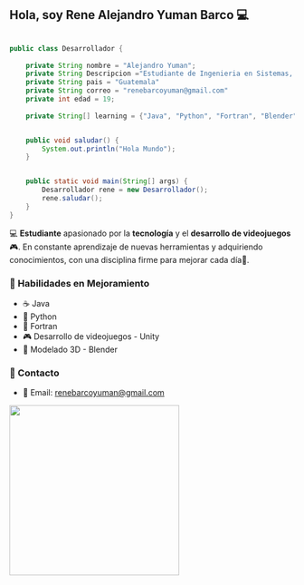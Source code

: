 ## Hola, soy Rene Alejandro Yuman Barco 💻

```java

public class Desarrollador {
    
    private String nombre = "Alejandro Yuman";
    private String Descripcion ="Estudiante de Ingenieria en Sistemas, con voluntad de seguir aprendiendo cada dia"
    private String pais = "Guatemala"
    private String correo = "renebarcoyuman@gmail.com"
    private int edad = 19;
    
    private String[] learning = {"Java", "Python", "Fortran", "Blender", "GitHub", "Unity"};


    public void saludar() {
        System.out.println("Hola Mundo");
    }


    public static void main(String[] args) {
        Desarrollador rene = new Desarrollador();
        rene.saludar();
    }
}
```


💻 **Estudiante** apasionado por la **tecnología** y el **desarrollo de videojuegos** 🎮. En constante aprendizaje de nuevas herramientas y adquiriendo conocimientos, con una disciplina firme para mejorar cada día🌱.

### 🧠 Habilidades en Mejoramiento
- ☕ Java 
- 🐍 Python 
- 🧮 Fortran 
- 🎮 Desarrollo de videojuegos - Unity 
- 🎨 Modelado 3D - Blender 

### 📱 Contacto 
- 📧 Email: renebarcoyuman@gmail.com

<img align ='center' src='https://raw.githubusercontent.com/mayankchaudhary26/Cool-Readme-ideas/master/data/octocat/baracktocat.jpg' width='300'>


